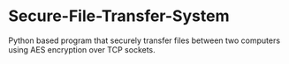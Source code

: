 # Secure-File-Transfer-System
Python based program that securely transfer files between two computers using AES encryption over TCP sockets.
